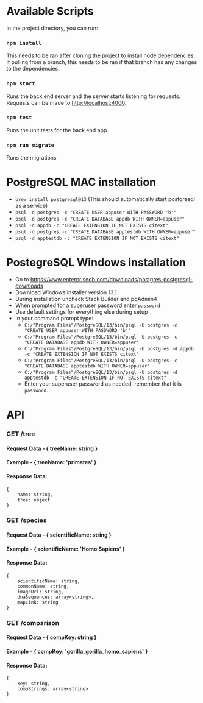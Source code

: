 # Available Scripts

In the project directory, you can run:
### `npm install`
This needs to be ran after cloning the project to install node dependencies. If pulling from a branch, this needs to be
ran if that branch has any changes to the dependencies.

### `npm start`

Runs the back end server and the server starts listening for requests. Requests can be made to
[http://localhost:4000](http://localhost:4000).

### `npm test`

Runs the unit tests for the back end app.

### `npm run migrate`

Runs the migrations

# PostgreSQL MAC installation
* `brew install postgresql@13` (This should automatically start postgresql as a service)
* `psql -d postgres -c "CREATE USER appuser WITH PASSWORD 'b'"`
* `psql -d postgres -c "CREATE DATABASE appdb WITH OWNER=appuser"`
* `psql -d appdb -c "CREATE EXTENSION IF NOT EXISTS citext"`
* `psql -d postgres -c "CREATE DATABASE apptestdb WITH OWNER=appuser"`
* `psql -d apptestdb -c "CREATE EXTENSION IF NOT EXISTS citext"`

# PostegreSQL Windows installation
* Go to https://www.enterprisedb.com/downloads/postgres-postgresql-downloads
* Download Windows installer version 13.1
* During installation uncheck Stack Builder and pgAdmin4
* When prompted for a superuser password enter `password`
* Use default settings for everything else during setup
* In your command prompt type:
  * `C:/"Program Files"/PostgreSQL/13/bin/psql -U postgres -c "CREATE USER appuser WITH PASSWORD 'b'"`
  * `C:/"Program Files"/PostgreSQL/13/bin/psql -U postgres -c "CREATE DATABASE appdb WITH OWNER=appuser"`
  * `C:/"Program Files"/PostgreSQL/13/bin/psql -U postgres -d appdb -c "CREATE EXTENSION IF NOT EXISTS citext"`
  * `C:/"Program Files"/PostgreSQL/13/bin/psql -U postgres -c "CREATE DATABASE apptestdb WITH OWNER=appuser"`
  * `C:/"Program Files"/PostgreSQL/13/bin/psql -U postgres -d apptestdb -c "CREATE EXTENSION IF NOT EXISTS citext"`
  * Enter your superuser password as needed, remember that it is `password`.
  
# API
### GET /tree
#### Request Data - { treeName: string }
#### Example - { treeName: 'primates' }
#### Response Data:
```
{
	name: string,
	tree: object
}
```
### GET /species
#### Request Data - { scientificName: string }
#### Example - { scientificName: 'Homo Sapiens' }
#### Response Data:
```
{
	scientificName: string,
	commonName: string,
	imageUrl: string,
	dnaSequences: array<string>,
	mapLink: string
}
```
### GET /comparison
#### Request Data - { compKey: string }
#### Example - { compKey: 'gorilla_gorilla_homo_sapiens' }
#### Response Data:
```
{
	key: string,
	compStrings: array<string>
}
```
